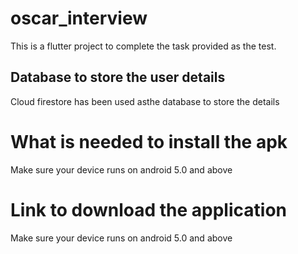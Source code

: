 # oscar_interview

This is a flutter project to complete the task provided as the test.

## Database to store the user details

Cloud firestore has been used asthe database to store the details

# What is needed to install the apk
Make sure your device runs on android 5.0 and above


# Link to download the application
Make sure your device runs on android 5.0 and above

